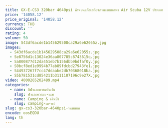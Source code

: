 ```yaml
---
title: GX-E-CS3 320bar 4640psi ด้านบนแก๊สเสถียรภาพแบบพกพา Air Scuba 12V ประเภทลูกสูบสําหรับดําน้ําเครื่องอัดอากาศแรงดันสูง
price: '14058.12'
price_original: '14058.12'
currency: THB
discount: ''
rating: 4
volume: 50
image: S43df6acde1b145629508ca29a6e62055z.jpg
images:
  - S43df6acde1b145629508ca29a6e62055z.jpg
  - Se8756d1c13024e36aa807785c8743615q.jpg
  - Sa800877d12da451eb7b156dbb9bdfaf0y.jpg
  - S0bcf8ed1e9994b77ab89fdcbd27943fe1.jpg
  - S44937267f7cc47ddaabe2db70368018ba.jpg
  - S5b781531cd854211b3111107196c9e27X.jpg
video: 4000265202489.mp4
categories:
  - name: กีฬาและความบันเทิง
    slug: ฬาและความบ-นเท
  - name: Camping & เดินป่า
    slug: camping-เด-นป
slug: gx-cs3-320bar-4640psi-านบนแก
encode: oosEQDU
lang: th
---
```

  